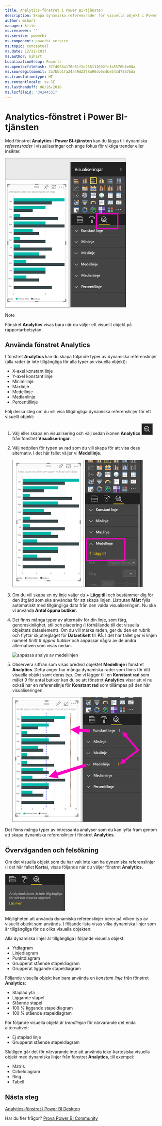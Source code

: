 ```yaml
---
title: Analytics-fönstret i Power BI-tjänsten
description: Skapa dynamiska referensrader för visuella objekt i Power BI-tjänsten
author: mihart
manager: kfile
ms.reviewer: ''
ms.service: powerbi
ms.component: powerbi-service
ms.topic: conceptual
ms.date: 12/21/2017
ms.author: mihart
LocalizationGroup: Reports
ms.openlocfilehash: 37f4663a176e81f2c235111092fcfa5576bfe08a
ms.sourcegitcommit: 2a7bbb1fa24a49d2278a90cb0c4be543d7267bda
ms.translationtype: HT
ms.contentlocale: sv-SE
ms.lasthandoff: 06/26/2018
ms.locfileid: "34244531"
---
```

# <a name="analytics-pane-in-power-bi-service"></a>Analytics-fönstret i Power BI-tjänsten
Med fönstret **Analytics** i **Power BI-tjänsten** kan du lägga till dynamiska *referensrader* i visualiseringar och ange fokus för viktiga trender eller insikter.

![](media/service-analytics-pane/power-bi-analytics-pane.png)

> [!NOTE]
> Fönstret **Analytics** visas bara när du väljer ett visuellt objekt på rapportarbetsytan.
> 
> 

## <a name="using-the-analytics-pane"></a>Använda fönstret Analytics
I fönstret **Analytics** kan du skapa följande typer av dynamiska referenslinjer (alla rader är inte tillgängliga för alla typer av visuella objekt):

* X-axel konstant linje
* Y-axel konstant linje
* Minimilinje
* Maxlinje
* Medellinje
* Medianlinje
* Percentillinje


Följ dessa steg om du vill visa tillgängliga dynamiska referenslinjer för ett visuellt objekt:

1. Välj eller skapa en visualisering och välj sedan ikonen **Analytics** ![](media/service-analytics-pane/power-bi-analytics-icon.png)från fönstret **Visualiseringar**.

2. Välj nedpilen för typen av rad som du vill skapa för att visa dess alternativ. I det här fallet väljer vi **Medellinje**.
   
   ![lägg till medellinje](media/service-analytics-pane/power-bi-add.png)

3. Om du vill skapa en ny linje väljer du **+ Lägg till** och bestämmer dig för den åtgärd som ska användas för att skapa linjen.  Listrutan **Mått** fylls automatiskt med tillgängliga data från den valda visualiseringen. Nu ska vi använda **Antal öppna butiker**.

5. Det finns många typer av alternativ för din linje, som färg, genomskinlighet, stil och placering (i förhållande till det visuella objektets dataelement). Om du vill märka raden, ger du den en rubrik och flyttar skjutreglaget för **Dataetikett** till **På**.  I det här fallet ger vi linjen namnet *Snitt # öppna butiker* och anpassar några av de andra alternativen som visas nedan.
   
   ![anpassa analys av medellinjen](media/service-analytics-pane/power-bi-average-line2.png)

1. Observera siffran som visas bredvid objektet **Medellinje** i fönstret **Analytics**. Detta anger hur många dynamiska rader som finns för ditt visuella objekt samt deras typ. Om vi lägger till en **Konstant rad** som målet 9 för antal butiker kan du se att fönstret **Analytics** visar att vi nu också har en referenslinje för **Konstant rad** som tillämpas på den här visualiseringen.
   
   ![](media/service-analytics-pane/power-bi-reference-lines.png)
   

Det finns många typer av intressanta analyser som du kan lyfta fram genom att skapa dynamiska referenslinjer i fönstret **Analytics**.

## <a name="considerations-and-troubleshooting"></a>Överväganden och felsökning

Om det visuella objekt som du har valt inte kan ha dynamiska referenslinjer (i det här fallet **Karta**), visas följande när du väljer fönstret **Analytics**.
   
![analys inte tillgänglig](media/service-analytics-pane/power-bi-no-lines.png)

Möjligheten att använda dynamiska referenslinjer beror på vilken typ av visuellt objekt som används. I följande lista visas vilka dynamiska linjer som är tillgängliga för de olika visuella objekten:

Alla dynamiska linjer är tillgängliga i följande visuella objekt:

* Ytdiagram
* Linjediagram
* Punktdiagram
* Grupperat stående stapeldiagram
* Grupperat liggande stapeldiagram

Följande visuella objekt kan bara använda en *konstant linje* från fönstret **Analytics**:

* Staplad yta
* Liggande stapel
* Stående stapel
* 100 % liggande stapeldiagram
* 100 % stående stapeldiagram

För följande visuella objekt är *trendlinjen* för närvarande det enda alternativet:

* Ej staplad linje
* Grupperat stående stapeldiagram

Slutligen går det för närvarande inte att använda icke-kartesiska visuella objekt med dynamiska linjer från fönstret **Analytics**, till exempel:

* Matris
* Cirkeldiagram
* Ring
* Tabell

## <a name="next-steps"></a>Nästa steg
[Analytics-fönstret i Power BI Desktop](desktop-analytics-pane.md)

Har du fler frågor? [Prova Power BI Community](http://community.powerbi.com/)

